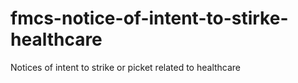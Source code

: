 # fmcs-notice-of-intent-to-stirke-healthcare
Notices of intent to strike or picket related to healthcare
